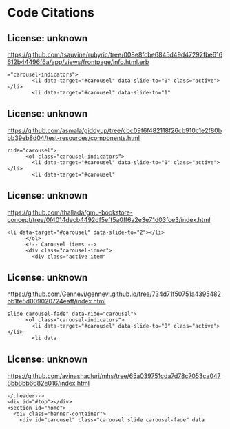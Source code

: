 # Code Citations

## License: unknown
https://github.com/tsauvine/rubyric/tree/008e8fcbe6845d49d47292fbe616612b44496f6a/app/views/frontpage/info.html.erb

```
="carousel-indicators">
        <li data-target="#carousel" data-slide-to="0" class="active"></li>
        <li data-target="#carousel" data-slide-to="1"
```


## License: unknown
https://github.com/asmala/giddyup/tree/cbc09f6f482118f26cb910c1e2f80bbb39eb8d04/test-resources/components.html

```
ride="carousel">
      <ol class="carousel-indicators">
        <li data-target="#carousel" data-slide-to="0" class="active"></li>
        <li data-target="#carousel"
```


## License: unknown
https://github.com/thallada/gmu-bookstore-concept/tree/0f4014decb4492df5eff5a0ff6a2e3e71d03fce3/index.html

```
<li data-target="#carousel" data-slide-to="2"></li>
      </ol>
      <!-- Carousel items -->
      <div class="carousel-inner">
        <div class="active item"
```


## License: unknown
https://github.com/Gennevi/gennevi.github.io/tree/734d71f50751a4395482bb1fe5d009020724eaff/index.html

```
slide carousel-fade" data-ride="carousel">
      <ol class="carousel-indicators">
        <li data-target="#carousel" data-slide-to="0" class="active"></li>
        <li data
```


## License: unknown
https://github.com/avinashadluri/mhs/tree/65a039751cda7d78c7053ca0478bb8bb6682e016/index.html

```
-/.header-->
<div id="#top"></div>
<section id="home">
  <div class="banner-container"> 
    <div id="carousel" class="carousel slide carousel-fade" data
```

